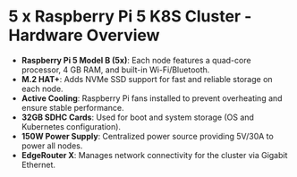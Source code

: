 # 5 x Raspberry Pi 5 K8S Cluster - Hardware Overview

- **Raspberry Pi 5 Model B (5x)**: Each node features a quad-core processor, 4 GB RAM, and built-in Wi-Fi/Bluetooth.
- **M.2 HAT+**: Adds NVMe SSD support for fast and reliable storage on each node.
- **Active Cooling**: Raspberry Pi fans installed to prevent overheating and ensure stable performance.
- **32GB SDHC Cards**: Used for boot and system storage (OS and Kubernetes configuration).
- **150W Power Supply**: Centralized power source providing 5V/30A to power all nodes.
- **EdgeRouter X**: Manages network connectivity for the cluster via Gigabit Ethernet.
